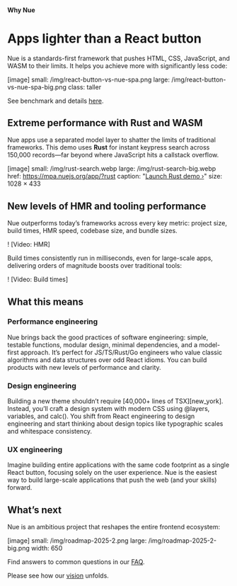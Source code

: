 
#### Why Nue
# Apps lighter than a React button
Nue is a standards-first framework that pushes HTML, CSS, JavaScript, and WASM to their limits. It helps you achieve more with significantly less code:

[image]
  small: /img/react-button-vs-nue-spa.png
  large: /img/react-button-vs-nue-spa-big.png
  class: taller

See benchmark and details [here](react-button-vs-nue.html).

## Extreme performance with Rust and WASM
Nue apps use a separated model layer to shatter the limits of traditional frameworks. This demo uses **Rust** for instant keypress search across 150,000 records—far beyond where JavaScript hits a callstack overflow.

[image]
  small: /img/rust-search.webp
  large: /img/rust-search-big.webp
  href: https://mpa.nuejs.org/app/?rust
  caption: "[Launch Rust demo ›](https://mpa.nuejs.org/app/?rust)"
  size: 1028 × 433

## New levels of HMR and tooling performance
Nue outperforms today’s frameworks across every key metric: project size, build times, HMR speed, codebase size, and bundle sizes.

! [Video: HMR]

Build times consistently run in milliseconds, even for large-scale apps, delivering orders of magnitude boosts over traditional tools:

! [Video: Build times]



## What this means

### Performance engineering
Nue brings back the good practices of software engineering: simple, testable functions, modular design, minimal dependencies, and a model-first approach. It’s perfect for JS/TS/Rust/Go engineers who value classic algorithms and data structures over odd React idioms. You can build products with new levels of performance and clarity.

### Design engineering
Building a new theme shouldn’t require [40,000+ lines of TSX][new_york]. Instead, you’ll craft a design system with modern CSS using @layers, variables, and calc(). You shift from React engineering to design engineering and start thinking about design topics like typographic scales and whitespace consistency.

### UX engineering
Imagine building entire applications with the same code footprint as a single React button, focusing solely on the user experience. Nue is the easiest way to build large-scale applications that push the web (and your skills) forward.


## What’s next
Nue is an ambitious project that reshapes the entire frontend ecosystem:

[image]
  small: /img/roadmap-2025-2.png
  large: /img/roadmap-2025-2-big.png
  width: 650

Find answers to common questions in our [FAQ](faq.html).

Please see how our [vision](/vision/) unfolds.

